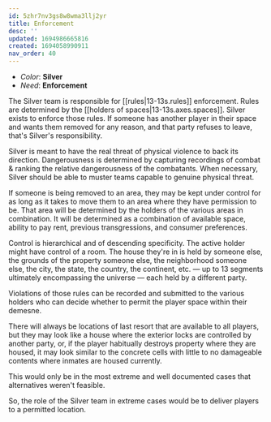 ```yaml
---
id: 5zhr7nv3gs8w8wma3llj2yr
title: Enforcement
desc: ''
updated: 1694986665816
created: 1694058990911
nav_order: 40
---
```


* _Color_: **Silver**
* _Need_: **Enforcement**

The Silver team is responsible for [[rules|13-13s.rules]] enforcement. Rules are determined by the [[holders of spaces|13-13s.axes.spaces]]. Silver exists to enforce those rules. If someone has another player in their space and wants them removed for any reason, and that party refuses to leave, that's Silver's responsibility.

Silver is meant to have the real threat of physical violence to back its direction. Dangerousness is determined by capturing recordings of combat & ranking the relative dangerousness of the combatants. When necessary, Silver should be able to muster teams capable to genuine physical threat.

If someone is being removed to an area, they may be kept under control for as long as it takes to move them to an area where they have permission to be. That area will be determined by the holders of the various areas in combination. It will be determined as a combination of available space, ability to pay rent, previous transgressions, and consumer preferences.

Control is hierarchical and of descending specificity. The active holder might have control of a room. The house they're in is held by someone else, the grounds of the property someone else, the neighborhood someone else, the city, the state, the country, the continent, etc. — up to 13 segments ultimately encompassing the universe — each held by a different party.

Violations of those rules can be recorded and submitted to the various holders who can decide whether to permit the player space within their demesne.

There will always be locations of last resort that are available to all players, but they may look like a house where the exterior locks are controlled by another party, or, if the player habitually destroys property where they are housed, it may look similar to the concrete cells with little to no damageable contents where inmates are housed currently.

This would only be in the most extreme and well documented cases that alternatives weren't feasible.

So, the role of the Silver team in extreme cases would be to deliver players to a permitted location.

